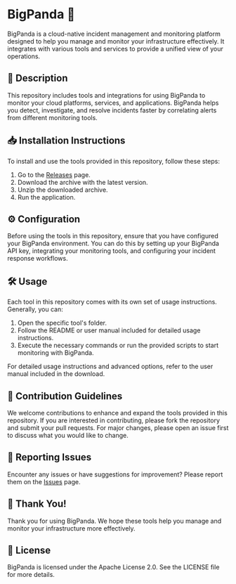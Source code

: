# BigPanda 🐼

BigPanda is a cloud-native incident management and monitoring platform designed to help you manage and monitor your infrastructure effectively. It integrates with various tools and services to provide a unified view of your operations.

## 📜 Description

This repository includes tools and integrations for using BigPanda to monitor your cloud platforms, services, and applications. BigPanda helps you detect, investigate, and resolve incidents faster by correlating alerts from different monitoring tools.

## 📥 Installation Instructions

To install and use the tools provided in this repository, follow these steps:

1. Go to the [Releases](../../releases) page.
2. Download the archive with the latest version.
3. Unzip the downloaded archive.
4. Run the application.

## ⚙️ Configuration

Before using the tools in this repository, ensure that you have configured your BigPanda environment. You can do this by setting up your BigPanda API key, integrating your monitoring tools, and configuring your incident response workflows.

## 🛠️ Usage

Each tool in this repository comes with its own set of usage instructions. Generally, you can:

1. Open the specific tool's folder.
2. Follow the README or user manual included for detailed usage instructions.
3. Execute the necessary commands or run the provided scripts to start monitoring with BigPanda.

For detailed usage instructions and advanced options, refer to the user manual included in the download.

## 🤝 Contribution Guidelines

We welcome contributions to enhance and expand the tools provided in this repository. If you are interested in contributing, please fork the repository and submit your pull requests. For major changes, please open an issue first to discuss what you would like to change.

## 🐞 Reporting Issues

Encounter any issues or have suggestions for improvement? Please report them on the [Issues](../../issues) page.

## 🌟 Thank You!

Thank you for using BigPanda. We hope these tools help you manage and monitor your infrastructure more effectively.

## 📄 License

BigPanda is licensed under the Apache License 2.0. See the LICENSE file for more details.
